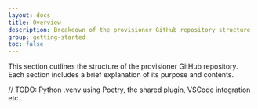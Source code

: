```yaml
---
layout: docs
title: Overview
description: Breakdown of the provisioner GitHub repository structure
group: getting-started
toc: false
---
```


This section outlines the structure of the provisioner GitHub repository. Each section includes a brief explanation of its purpose and contents.

// TODO: Python .venv using Poetry, the shared plugin, VSCode integration etc..